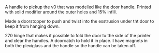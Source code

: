 A handle to pickup the v0 that was modelled like the door handle.
Printed with solid modifier around the outer holes and 15% infill.

Made a doorstopper to push and twist into the exstrusion under tht door to keep it from hanging down.

270 hinge that makes it possible to fold the door to the side of the printer and clear the handles.
A doorcatch to hold it in place.
I have magnets in both the plexiglass and the handle so the handle can be taken off.
